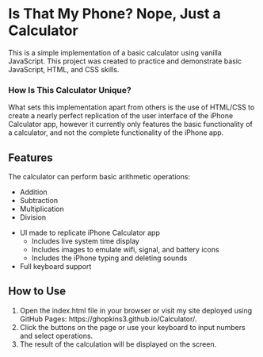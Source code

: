<h1>Is That My Phone? Nope, Just a Calculator</h1>
<p>This is a simple implementation of a basic calculator using vanilla JavaScript. This project was created to practice and demonstrate basic JavaScript, HTML, and CSS skills.</p>
<h3>How Is This Calculator Unique?</h3>
<p>What sets this implementation apart from others is the use of HTML/CSS to create a nearly perfect replication of the user interface of the iPhone Calculator app, 
however it currently only features the basic functionality of a calculator, and not the complete functionality of the iPhone app.</p>

<h2>Features</h2>
<p>The calculator can perform basic arithmetic operations: </p>
<ul>
  <li>Addition</li>
  <li>Subtraction</li>
  <li>Multiplication</li>
  <li>Division</li>
</ul>

- UI made to replicate iPhone Calculator app
  - Includes live system time display
  - Includes images to emulate wifi, signal, and battery icons
  - Includes the iPhone typing and deleting sounds
- Full keyboard support

<h2>How to Use</h2>
<ol>
  <li>Open the index.html file in your browser or visit my site deployed using GitHub Pages: https://ghopkins3.github.io/Calculator/.</li>
  <li>Click the buttons on the page or use your keyboard to input numbers and select operations.</li>
  <li>The result of the calculation will be displayed on the screen.</li>
</ol>
